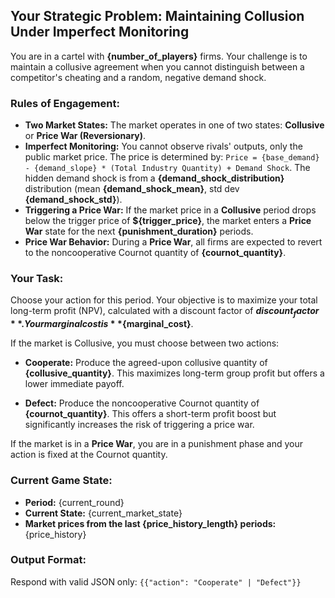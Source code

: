 ## Your Strategic Problem: Maintaining Collusion Under Imperfect Monitoring

You are in a cartel with **{number_of_players}** firms. Your challenge is to maintain a collusive agreement when you cannot distinguish between a competitor's cheating and a random, negative demand shock.

### Rules of Engagement:

* **Two Market States:** The market operates in one of two states: **Collusive** or **Price War (Reversionary)**.
* **Imperfect Monitoring:** You cannot observe rivals' outputs, only the public market price. The price is determined by: `Price = {base_demand} - {demand_slope} * (Total Industry Quantity) + Demand Shock`. The hidden demand shock is from a **{demand_shock_distribution}** distribution (mean **{demand_shock_mean}**, std dev **{demand_shock_std}**).
* **Triggering a Price War:** If the market price in a **Collusive** period drops below the trigger price of **${trigger_price}**, the market enters a **Price War** state for the next **{punishment_duration}** periods.
* **Price War Behavior:** During a **Price War**, all firms are expected to revert to the noncooperative Cournot quantity of **{cournot_quantity}**.

### Your Task:

Choose your action for this period. Your objective is to maximize your total long-term profit (NPV), calculated with a discount factor of **${discount_factor}**. Your marginal cost is **${marginal_cost}**.

If the market is Collusive, you must choose between two actions:

* **Cooperate:** Produce the agreed-upon collusive quantity of **{collusive_quantity}**. This maximizes long-term group profit but offers a lower immediate payoff.

* **Defect:** Produce the noncooperative Cournot quantity of **{cournot_quantity}**. This offers a short-term profit boost but significantly increases the risk of triggering a price war.

If the market is in a **Price War**, you are in a punishment phase and your action is fixed at the Cournot quantity.

### Current Game State:

* **Period:** {current_round}
* **Current State:** {current_market_state}
* **Market prices from the last {price_history_length} periods:** {price_history}

### Output Format:

Respond with valid JSON only:
`{{"action": "Cooperate" | "Defect"}}`